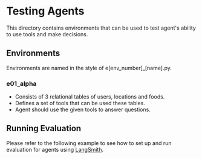 # Testing Agents

This directory contains environments that can be used to test agent's ability
to use tools and make decisions.

## Environments

Environments are named in the style of e[env_number]_[name].py.

### e01_alpha

* Consists of 3 relational tables of users, locations and foods.
* Defines a set of tools that can be used these tables.
* Agent should use the given tools to answer questions.

## Running Evaluation

Please refer to the following example to see how to set up and run evaluation
for agents using [LangSmith](https://github.com/langchain-ai/langsmith-cookbook/blob/main/testing-examples/agent_steps/evaluating_agents.ipynb).
